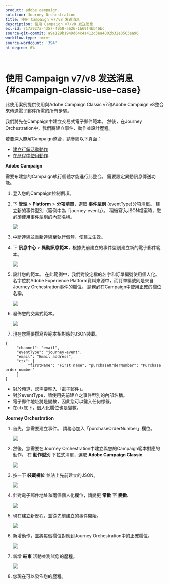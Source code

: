 ```yaml
---
product: adobe campaign
solution: Journey Orchestration
title: 使用 Campaign v7/v8 发送消息
description: 使用 Campaign v7/v8 发送消息
exl-id: 717a927a-4357-4058-a626-1b69f4bb46bc
source-git-commit: a9a129b1949d64c4a412d3ea4002b32e3563ea96
workflow-type: tm+mt
source-wordcount: '394'
ht-degree: 6%

---
```


# 使用 Campaign v7/v8 发送消息 {#campaign-classic-use-case}

此使用案例提供使用與Adobe Campaign Classic v7和Adobe Campaign v8整合來傳送電子郵件所需的所有步驟。

我們將先在Campaign中建立交易式電子郵件範本。 然後，在Journey Orchestration中，我們將建立事件、動作並設計歷程。

若要深入瞭解Campaign整合，請參閱以下頁面：

* [建立行銷活動動作](../action/acc-action.md)
* [在歷程中使用動作](../building-journeys/using-adobe-campaign-classic.md).

**Adobe Campaign**

需要布建您的Campaign執行個體才能進行此整合。 需要設定異動訊息傳送功能。

1. 登入您的Campaign控制例項。

1. 下 **管理** > **Platform** > **分項清單**，選取 **事件型別** (eventType)分項清單。 建立新的事件型別（範例中為「journey-event」）。 稍後寫入JSON檔案時，您必須使用事件型別的內部名稱。

   ![](../assets/accintegration-uc-1.png)

1. 中斷連線並重新連線至執行個體，使建立生效。

1. 下 **訊息中心** > **異動訊息範本**，根據先前建立的事件型別建立新的電子郵件範本。

   ![](../assets/accintegration-uc-2.png)

1. 設計您的範本。 在此範例中，我們對設定檔的名字和訂單編號使用個人化。 名字位於Adobe Experience Platform資料來源中，而訂單編號則是來自Journey Orchestration事件的欄位。 請務必在Campaign中使用正確的欄位名稱。

   ![](../assets/accintegration-uc-3.png)

1. 發佈您的交易式範本。

   ![](../assets/accintegration-uc-4.png)

1. 現在您需要撰寫與範本相對應的JSON裝載。

```
{
     "channel": "email",
     "eventType": "journey-event",
     "email": "Email address",
     "ctx": {
          "firstName": "First name", "purchaseOrderNumber": "Purchase order number"
     }
}
```

* 對於頻道，您需要輸入「電子郵件」。
* 對於eventType，請使用先前建立之事件型別的內部名稱。
* 電子郵件地址將是變數，因此您可以鍵入任何標籤。
* 在ctx底下，個人化欄位也是變數。

**Journey Orchestration**

1. 首先，您需要建立事件。 請務必加入「purchaseOrderNumber」欄位。

   ![](../assets/accintegration-uc-5.png)

1. 然後，您需要在Journey Orchestration中建立與您的Campaign範本對應的動作。 在 **動作型別** 下拉式清單，選取 **Adobe Campaign Classic**.

   ![](../assets/accintegration-uc-6.png)

1. 按一下 **裝載欄位** 並貼上先前建立的JSON。

   ![](../assets/accintegration-uc-7.png)

1. 針對電子郵件地址和兩個個人化欄位，請變更 **常數** 至 **變數**.

   ![](../assets/accintegration-uc-8.png)

1. 現在建立新歷程，並從先前建立的事件開始。

   ![](../assets/accintegration-uc-9.png)

1. 新增動作，並將每個欄位對應到Journey Orchestration中的正確欄位。

   ![](../assets/accintegration-uc-10.png)

1. 新增 **結束** 活動並測試您的歷程。

   ![](../assets/accintegration-uc-11.png)

1. 您現在可以發佈您的歷程。
